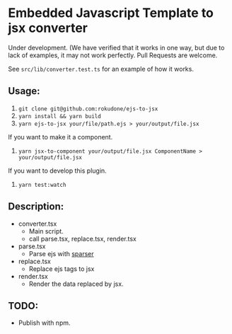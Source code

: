 # Embedded Javascript Template to jsx converter

Under development. (We have verified that it works in one way, but due to lack of examples, it may not work perfectly.
Pull Requests are welcome.

See `src/lib/converter.test.ts` for an example of how it works.

## Usage:

1. `git clone git@github.com:rokudone/ejs-to-jsx`
2. `yarn install && yarn build`
3. `yarn ejs-to-jsx your/file/path.ejs > your/output/file.jsx`

If you want to make it a component.

1. `yarn jsx-to-component your/output/file.jsx ComponentName > your/output/file.jsx`

If you want to develop this plugin.

1. `yarn test:watch`

## Description:

- converter.tsx
    - Main script.
    - call parse.tsx, replace.tsx, render.tsx
- parse.tsx
    - Parse ejs with [sparser](https://github.com/Unibeautify/sparser)
- replace.tsx
    - Replace ejs tags to jsx
- render.tsx
    - Render the data replaced by jsx.


## TODO:
* Publish with npm.
